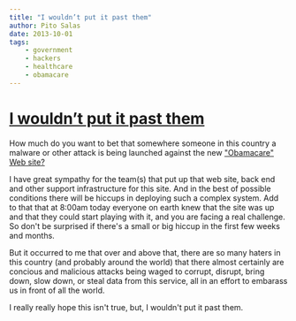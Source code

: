 ```yaml
---
title: "I wouldn’t put it past them"
author: Pito Salas
date: 2013-10-01
tags:
    - government
    - hackers
    - healthcare
    - obamacare
---
```

# [I wouldn’t put it past them](None)




How much do you want to bet that somewhere someone in this country a malware
or other attack is being launched against the new ["Obamacare" Web
site?](<http://www.healthcare.gov>)

I have great sympathy for the team(s) that put up that web site, back end and
other support infrastructure for this site. And in the best of possible
conditions there will be hiccups in deploying such a complex system. Add to
that that at 8:00am today everyone on earth knew that the site was up and that
they could start playing with it, and you are facing a real challenge. So
don't be surprised if there's a small or big hiccup in the first few weeks and
months.

But it occurred to me that over and above that, there are so many haters in
this country (and probably around the world) that there almost certainly are
concious and malicious attacks being waged to corrupt, disrupt, bring down,
slow down, or steal data from this service, all in an effort to embarass us in
front of all the world.

I really really hope this isn't true, but, I wouldn't put it past them.


